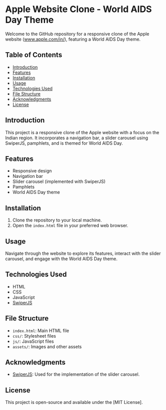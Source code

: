 # Apple Website Clone - World AIDS Day Theme

Welcome to the GitHub repository for a responsive clone of the Apple website (www.apple.com/in/), featuring a World AIDS Day theme.

## Table of Contents
- [Introduction](#introduction)
- [Features](#features)
- [Installation](#installation)
- [Usage](#usage)
- [Technologies Used](#technologies-used)
- [File Structure](#file-structure)
- [Acknowledgments](#acknowledgments)
- [License](#license)

## Introduction
This project is a responsive clone of the Apple website with a focus on the Indian region. It incorporates a navigation bar, a slider carousel using SwiperJS, pamphlets, and is themed for World AIDS Day.

## Features
- Responsive design
- Navigation bar
- Slider carousel (implemented with SwiperJS)
- Pamphlets
- World AIDS Day theme

## Installation
1. Clone the repository to your local machine.
2. Open the `index.html` file in your preferred web browser.

## Usage
Navigate through the website to explore its features, interact with the slider carousel, and engage with the World AIDS Day theme.

## Technologies Used
- HTML
- CSS
- JavaScript
- [SwiperJS](https://swiperjs.com/)

## File Structure
- `index.html`: Main HTML file
- `css/`: Stylesheet files
- `js/`: JavaScript files
- `assets/`: Images and other assets

## Acknowledgments
- [SwiperJS](https://swiperjs.com/): Used for the implementation of the slider carousel.

## License
This project is open-source and available under the [MIT License].
